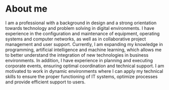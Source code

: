 # About me
I am a professional with a background in design and a strong orientation towards technology and problem solving in digital environments. I have experience in the configuration and maintenance of equipment, operating systems and computer networks, as well as in collaborative project management and user support.
Currently, I am expanding my knowledge in programming, artificial intelligence and machine learning, which allows me to better understand the integration of new technologies in business environments. In addition, I have experience in planning and executing corporate events, ensuring optimal coordination and technical support.
I am motivated to work in dynamic environments where I can apply my technical skills to ensure the proper functioning of IT systems, optimize processes and provide efficient support to users.
